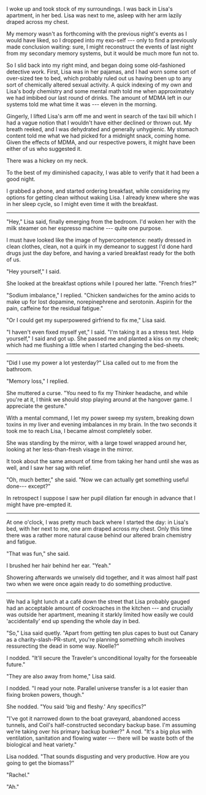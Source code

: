I woke up and took stock of my surroundings. I was back in Lisa's apartment, in her bed.
Lisa was next to me, asleep with her arm lazily draped across my chest.

My memory wasn't as forthcoming with the previous night's events as I would have liked,
so I dropped into my exo-self --- only to find a previously made conclusion waiting: sure,
I might reconstruct the events of last night from my secondary memory systems, but it
would be much more fun not to.

So I slid back into my right mind, and began doing some old-fashioned detective work. First,
Lisa was in her pajamas, and I had worn some sort of over-sized tee to bed, which probably ruled out
us having been up to any sort of chemically altered sexual activity. A quick indexing of my own and
Lisa's body chemistry and some mental math told me when approximately we had imbibed our last round
of drinks. The amount of MDMA left in our systems told me what time it was --- eleven in the morning.

Gingerly, I lifted Lisa's arm off me and went in search of the taxi bill which I had a vague notion
that I wouldn't have either declined or thrown out. My breath reeked, and I was dehydrated and generally
unhygienic. My stomach content told me what we had picked for a midnight snack, coming home. Given the
effects of MDMA, and our respective powers, it might have been either of us who suggested it.

There was a hickey on my neck.

To the best of my diminished capacity, I was able to verify that it had been a good night.

I grabbed a phone, and started ordering breakfast, while considering my options for getting clean
without waking Lisa. I already knew where she was in her sleep cycle, so I might even time it with
the breakfast.

----

"Hey," Lisa said, finally emerging from the bedroom. I'd woken her with the milk steamer on her
espresso machine --- quite one purpose.

I must have looked like the image of hypercompetence: neatly dressed in clean clothes, clean,
not a quirk in my demeanor to suggest I'd done hard drugs just the day before, and having
a varied breakfast ready for the both of us.

"Hey yourself," I said.

She looked at the breakfast options while I poured her latte. "French fries?"

"Sodium imbalance," I replied. "Chicken sandwiches for the amino acids to make up 
for lost dopamine, norepinephrene and serotonin. Aspirin for the pain, caffeine for
the residual fatigue."

"Or I could get my superpowered girfriend to fix me," Lisa said.

"I haven't even fixed myself yet," I said. "I'm taking it as a stress test. Help yourself," I said
and got up. She passed me and planted a kiss on my cheek; which had me flushing a little when I started
changing the bed-sheets.

----

"Did I use my power a lot yesterday?" Lisa called out to me from the bathroom.

"Memory loss," I replied.

She muttered a curse. "You need to fix my Thinker headache, and while you're at it, I think we
should stop playing around at the hangover game. I appreciate the gesture."

With a mental command, I let my power sweep my system, breaking down toxins in my liver and
evening imbalances in my brain. In the two seconds it took me to reach Lisa, I became almost completely
sober.

She was standing by the mirror, with a large towel wrapped around her, looking at her less-than-fresh
visage in the mirror.

It took about the same amount of time from taking her hand until she was as well, and I
saw her sag with relief.

"Oh, much better," she said. "Now we can actually get something useful done--- except?"

In retrospect I suppose I saw her pupil dilation far enough in advance that I might have
pre-empted it.

----

At one o'clock, I was pretty much back where I started the day: in Lisa's bed, with her
next to me, one arm draped across my chest. Only this time there was a rather more natural
cause behind our altered brain chemistry and fatigue.

"That was fun," she said.

I brushed her hair behind her ear. "Yeah."

Showering afterwards we unwisely did together, and it was almost half past two when we were once
again ready to do something productive.

----

We had a light lunch at a café down the street that Lisa probably gauged had an acceptable amount of cockroaches in
the kitchen --- and crucially was outside her apartment, meaning it starkly limited how easily we
could 'accidentally' end up spending the whole day in bed. 

"So," Lisa said quetly. "Apart from getting ten plus capes to bust out Canary as a
charity-slash-PR-stunt, you're planning something whcih involves ressurecting the dead in
some way. Noelle?"

I nodded. "It'll secure the Traveler's unconditional loyalty for the forseeable future."

"They are also away from home," Lisa said.

I nodded. "I read your note. Parallel universe transfer is a lot easier than fixing broken
powers, though."

She nodded. "You said 'big and fleshy.' Any specifics?"

"I've got it narrowed down to the boat graveyard, abandoned access tunnels, and Coil's half-constructed
secondary backup base. I'm assuming we're taking over his primary backup bunker?" A nod. "It's a big plus
with ventilation, sanitation and flowing water --- there will be waste both of the biological and heat variety." 

Lisa nodded. "That sounds disgusting and very productive. How are you going to get the biomass?"

"Rachel."

"Ah."


